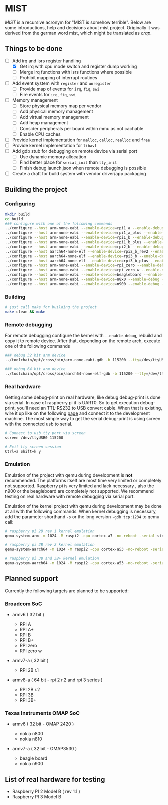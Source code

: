 # MIST

_MIST_ is a recursive acronym for "MIST is somehow terrible". Below are some introductions, help and decisions about mist project. Originally it was derived from the german word mist, which might be translated as _crap_.

## Things to be done

* [ ] Add irq and isrs register handling
  * [x] Get irq with cpu mode switch and register dump working
  * [ ] Merge irq functions with isrs functions where possible
  * [ ] Prohibit mapping of interrupt routines
* [ ] Add event system with `register` and `unregister`
  * [ ] Provide map of events for `irq`, `fiq`, `swi`
  * [ ] Fire events for `irq`, `fiq`, `swi`
* [ ] Memory management
  * [ ] Store physical memory map per vendor
  * [ ] Add physical memory management
  * [ ] Add virtual memory management
  * [ ] Add heap management
  * [ ] Consider peripherals per board within mmu as not cachable
  * [ ] Enable CPU caches
* [ ] Provide kernel implementation for `malloc`, `calloc`, `realloc` and `free`
* [ ] Provide kernel implementation for `libavl`
* [ ] Add gdb stub for debugging on remote device via serial port
  * [ ] Use dynamic memory allocation
  * [ ] Find better place for `serial_init` than `tty_init`
  * [ ] Finish debug launch.json when remote debugging is possible
* [ ] Create a draft for build system with vendor driver/app packaging

## Building the project

### Configuring

```bash
mkdir build
cd build
### configure with one of the following commands
../configure --host arm-none-eabi --enable-device=rpi1_a --enable-debug --enable-kernel-print
../configure --host arm-none-eabi --enable-device=rpi1_a_plus --enable-debug --enable-kernel-print
../configure --host arm-none-eabi --enable-device=rpi1_b --enable-debug --enable-kernel-print
../configure --host arm-none-eabi --enable-device=rpi1_b_plus --enable-debug --enable-kernel-print
../configure --host arm-none-eabi --enable-device=rpi2_b --enable-debug --enable-kernel-print
../configure --host aarch64-none-elf --enable-device=rpi2_b_rev2 --enable-debug --enable-kernel-print
../configure --host aarch64-none-elf --enable-device=rpi3_b --enable-debug --enable-kernel-print
../configure --host aarch64-none-elf --enable-device=rpi3_b_plus --enable-debug --enable-kernel-print
../configure --host arm-none-eabi --enable-device=rpi_zero --enable-debug --enable-kernel-print
../configure --host arm-none-eabi --enable-device=rpi_zero_w --enable-debug --enable-kernel-print
../configure --host arm-none-eabi --enable-device=beagleboard --enable-debug --enable-kernel-print
../configure --host arm-none-eabi --enable-device=n8x0 --enable-debug --enable-kernel-print
../configure --host arm-none-eabi --enable-device=n900 --enable-debug --enable-kernel-print
```

### Building

```bash
# just call make for building the project
make clean && make
```

### Remote debugging

For remote debugging configure the kernel with `--enable-debug`, rebuild and copy it to remote device. After that, depending on the remote arch, execute one of the following commands
```bash
### debug 32 bit arm device
../toolchain/opt/cross/bin/arm-none-eabi-gdb -b 115200 --tty=/dev/ttyUSB0 ./src/kernel/vendor/rpi/kernel.zwerg ./src/kernel/vendor/rpi/kernel.map

### debug 64 bit arm device
../toolchain/opt/cross/bin/aarch64-none-elf-gdb -b 115200 --tty=/dev/ttyUSB0 ./src/kernel/vendor/rpi/kernel.zwerg ./src/kernel/vendor/rpi/kernel.map
```

### Real hardware

Getting some debug-print on real hardware, like debug debug-print is done via serial. In case of raspberry pi it is UART0. So to get execution debug-print, you'll need an TTL-RS232 to USB convert cable. When that is existing, wire it up like on the following [page](https://blog.christophersmart.com/2016/10/27/building-and-booting-upstream-linux-and-u-boot-for-raspberry-pi-23-arm-boards/) and connect it to the development machine. The most simple way to get the serial debug-print is using screen with the connected usb to serial.

```bash
# Connect to usb tty port via screen
screen /dev/ttyUSB0 115200

# Exit tty screen session
Ctrl+a Shift+k y
```

### Emulation

Emulation of the project with qemu during development is **not** recommended. The platforms itself are most time very limited or completely not supported. Raspberry pi is very limited and lack necessary , also the n900 or the beagleboard are completely not supported. We recommend testing on real hardware with remote debugging via serial port.

Emulation of the kernel project with qemu during development may be done at all with the following commands. When kernel debugging is necessary, add the parameter shorthand `-s` or the long version `-gdb tcp:1234` to qemu call:

```bash
# raspberry pi 2B rev 1 kernel emulation
qemu-system-arm -m 1024 -M raspi2 -cpu cortex-a7 -no-reboot -serial stdio -kernel ./src/kernel/vendor/rpi/kernel.zwerg

# raspberry pi 2B rev 2 kernel emulation
qemu-system-aarch64 -m 1024 -M raspi2 -cpu cortex-a53 -no-reboot -serial stdio -kernel ./src/kernel/vendor/rpi/kernel.zwerg

# raspberry pi 3B and 3B+ kernel emulation
qemu-system-aarch64 -m 1024 -M raspi2 -cpu cortex-a53 -no-reboot -serial stdio -kernel ./src/kernel/vendor/rpi/kernel.zwerg
```

## Planned support

Currently the following targets are planned to be supported:

### Broadcom SoC

* armv6 ( 32 bit )
  * RPI A
  * RPI A+
  * RPI B
  * RPI B+
  * RPI zero
  * RPI zero w

* armv7-a ( 32 bit )
  * RPI 2B r.1

* armv8-a ( 64 bit - rpi 2 r.2 and rpi 3 series )
  * RPI 2B r.2
  * RPI 3B
  * RPI 3B+

### Texas Instruments OMAP SoC

* armv6 ( 32 bit - OMAP 2420 )
  * nokia n800
  * nokia n810

* armv7-a ( 32 bit - OMAP3530 )
  * beagle board
  * nokia n900

## List of real hardware for testing

* Raspberry PI 2 Model B ( rev 1.1 )
* Raspberry PI 3 Model B
